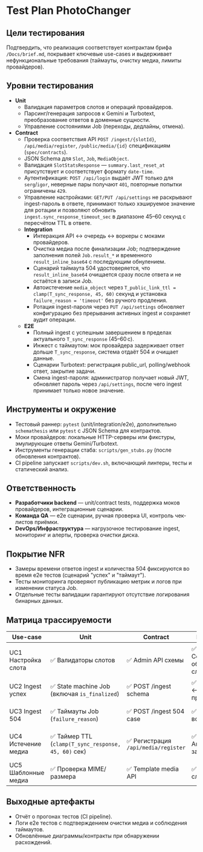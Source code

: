 # Test Plan PhotoChanger

## Цели тестирования
Подтвердить, что реализация соответствует контрактам брифа `/Docs/brief.md`, покрывает ключевые use-cases и выдерживает нефункциональные требования (таймауты, очистку медиа, лимиты провайдеров).

## Уровни тестирования
- **Unit**
  - Валидация параметров слотов и операций провайдеров.
  - Парсинг/генерация запросов к Gemini и Turbotext, преобразование ответов в доменные сущности.
  - Управление состояниями Job (переходы, дедлайны, отмена).
- **Contract**
  - Проверка соответствия API `POST /ingest/{slotId}`, `/api/media/register`, `/public/media/{id}` спецификациям (`spec/contracts`).
  - JSON Schema для `Slot`, `Job`, `MediaObject`.
  - Валидация `SlotStatsResponse` — `summary.last_reset_at` присутствует и соответствует формату `date-time`.
  - Аутентификация: `POST /api/login` выдаёт JWT только для `serg`/`igor`, неверные пары получают `401`, повторные попытки ограничены `429`.
  - Управление настройками: `GET/PUT /api/settings` не раскрывают ingest-пароль в ответе, принимают только хэшируемое значение для ротации и позволяют обновить `ingest.sync_response_timeout_sec` в диапазоне 45–60 секунд с пересчётом TTL в ответе.
  - **Integration**
    - Интеракция API ↔ очередь ↔ воркеры с моками провайдеров.
    - Очистка медиа после финализации Job; подтверждение заполнения полей `Job.result_*` и временного `result_inline_base64` с последующим обнулением.
    - Сценарий таймаута 504 удостоверяется, что `result_inline_base64` очищается сразу после ответа и не остаётся в записи Job.
    - Автоистечение `media_object` через `T_public_link_ttl = clamp(T_sync_response, 45, 60)` секунд и установка `failure_reason = 'timeout'` без ручного продления.
    - Ротация ingest-пароля через `PUT /api/settings` обновляет конфигурацию без прерывания активных ingest и сохраняет аудит операции.
  - **E2E**
    - Полный ingest с успешным завершением в пределах актуального `T_sync_response` (45–60 с).
    - Инжест с таймаутом: мок провайдера задерживает ответ дольше `T_sync_response`, система отдаёт 504 и очищает данные.
    - Сценарии Turbotext: регистрация public_url, polling/webhook ответ, закрытие задачи.
    - Смена ingest-пароля: администратор получает новый JWT, обновляет пароль через `/api/settings`, после чего ingest принимает только новое значение.

## Инструменты и окружение
- Тестовый раннер: `pytest` (unit/integration/e2e), дополнительно `schemathesis` или `pytest` с JSON Schema для контрактов.
- Моки провайдеров: локальные HTTP-серверы или фикстуры, эмулирующие ответы Gemini/Turbotext.
- Инструменты генерации стаба: `scripts/gen_stubs.py` (после обновления контрактов).
- CI pipeline запускает `scripts/dev.sh`, включающий линтеры, тесты и статический анализ.

## Ответственность
- **Разработчики backend** — unit/contract tests, поддержка моков провайдеров, интеграционные сценарии.
- **Команда QA** — e2e сценарии, ручная проверка UI, контроль чек-листов приёмки.
- **DevOps/Инфраструктура** — нагрузочное тестирование ingest, мониторинг и алерты, проверка очистки диска.

## Покрытие NFR
- Замеры времени ответов ingest и количества 504 фиксируются во время e2e тестов (сценарий "успех" и "таймаут").
- Тесты мониторинга проверяют публикацию метрик и логов при изменении статуса Job.
- Отдельные тесты валидации гарантируют отсутствие логирования бинарных данных.

## Матрица трассируемости
| Use-case | Unit | Contract | Integration | E2E |
| --- | --- | --- | --- | --- |
| UC1 Настройка слота | ✅ Валидаторы слотов | ✅ Admin API схемы | ✅ Сохранение + обновление слота | ⚪ (UI smoke в ручном режиме) |
| UC2 Ingest успех | ✅ State machine Job (включая `is_finalized`) | ✅ POST /ingest schema | ✅ Очередь ↔ провайдер | ✅ Полный поток Gemini |
| UC3 Ingest 504 | ✅ Таймауты Job (`failure_reason`) | ✅ POST /ingest 504 case | ✅ Отмена воркера | ✅ Полный поток с задержкой |
| UC4 Истечение медиа | ✅ Таймер TTL (`clamp(T_sync_response, 45, 60)` сек) | ✅ Регистрация `/api/media/register` | ✅ Автоудаление записи | ✅ Сценарий с Turbotext |
| UC5 Шаблонные медиа | ✅ Проверка MIME/размера | ✅ Template media API | ✅ Привязка к слоту | ⚪ Ручной smoke |

## Выходные артефакты
- Отчёт о прогонах тестов (CI pipeline).
- Логи e2e тестов с подтверждением очистки медиа и соблюдения таймаутов.
- Обновлённые диаграммы/контракты при обнаружении расхождений.
